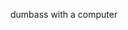 dumbass with a computer

<!---
Goobling/Goobling is a ✨ special ✨ repository because its `README.md` (this file) appears on your GitHub profile.
You can click the Preview link to take a look at your changes.
--->
